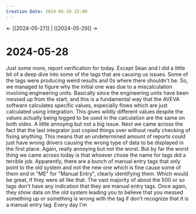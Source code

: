 ```yaml
---
Creation Date: 2024-05-28 15:00
---
```


<- [[2024-05-27]] | [[2024-05-29]]  ->

# 2024-05-28
Just some more, report verification for today. Except Sean and I did a little bit of a deep dive into some of the tags that are causing us issues. Some of the tags were producing weird results and 0s where there shouldn't be. So, we managed to figure why the initial one was due to a miscalculation involving engineering units. Basically since the engineering units have been messed up from the start, and this is a fundamental way that the AVEVA software calculates specific values, especially flows which are just calculated using integration. This gives wildly different values despite the values actually being logged to be used in the calculation are the same on both sides. A little annoying but not a big issue. Next we came across the fact that the last integrator just copied things over without really checking of fixing anything. This means that an undetermined amount of reports could just have wrong drivers causing the wrong type of data to be displayed in the first place. Again, really annoying but not the worst. But by far the worst thing we came across today is that whoever chose the name for tags did a terrible job. Apparently, there are a bunch of manual entry tags that only point to the old system and not the new one which is fine cause some of them end in "ME" for "Manual Entry", clearly identifying them. Which would be great, if they were all like that. The vast majority of about the 500 or so tags don't have any indication that they are manual entry tags. Once again, they show data on the old system leading you to believe that you messed something up or something is wrong with the tag if don't recognize that it is a manual entry tag. Every day I'm 